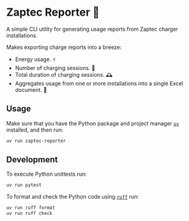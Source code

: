 # Zaptec Reporter 📰

A simple CLI utility for generating usage reports from Zaptec charger installations.

Makes exporting charge reports into a breeze:

- Energy usage. ⚡
- Number of charging sessions. 💯
- Total duration of charging sessions. 🕰️
- Aggregates usage from one or more installations into a single Excel document. 🧮

## Usage

Make sure that you have the Python package and project manager [`uv`](https://github.com/astral-sh/uv) installed, and then run:

```bash
uv run zaptec-reporter
```

## Development

To execute Python unittests run:

```bash
uv run pytest
```

To format and check the Python code using [`ruff`](https://github.com/astral-sh/ruff) run:

```bash
uv run ruff format
uv run ruff check
```
